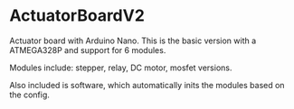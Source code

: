 # ActuatorBoardV2
Actuator board with Arduino Nano. This is the basic version with a ATMEGA328P and support for 6 modules.

Modules include: stepper, relay, DC motor, mosfet versions.

Also included is software, which automatically inits the modules based on the config.
